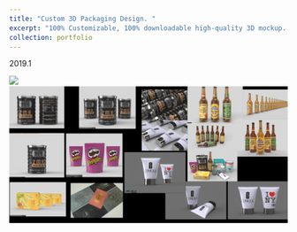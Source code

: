 ```yaml
---
title: "Custom 3D Packaging Design. "
excerpt: "100% Customizable, 100% downloadable high-quality 3D mockup. Rendered in Octane, Easy to bring your mockup design to life. <br/><img src='../images/Packaging.png'>"
collection: portfolio
---
```

2019.1

<img src='../images/Packaging.png'>

<img src='../images/Packaging2.png'>

